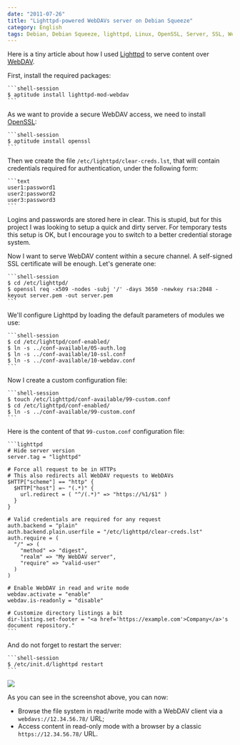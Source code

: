 ```yaml
---
date: "2011-07-26"
title: "Lighttpd-powered WebDAVs server on Debian Squeeze"
category: English
tags: Debian, Debian Squeeze, lighttpd, Linux, OpenSSL, Server, SSL, WebDAV, RSA
---
```


Here is a tiny article about how I used [Lighttpd](https://www.lighttpd.net) to
serve content over [WebDAV](https://wikipedia.org/wiki/WebDAV).

First, install the required packages:

    ```shell-session
    $ aptitude install lighttpd-mod-webdav
    ```

As we want to provide a secure WebDAV access, we need to install
[OpenSSL](https://www.openssl.org):

    ```shell-session
    $ aptitude install openssl
    ```

Then we create the file `/etc/lighttpd/clear-creds.lst`, that will contain
credentials required for authentication, under the following form:

    ```text
    user1:password1
    user2:password2
    user3:password3
    ```

Logins and passwords are stored here in clear. This is stupid, but for this
project I was looking to setup a quick and dirty server. For temporary tests
this setup is OK, but I encourage you to switch to a better credential storage
system.

Now I want to serve WebDAV content within a secure channel. A self-signed SSL
certificate will be enough. Let's generate one:

    ```shell-session
    $ cd /etc/lighttpd/
    $ openssl req -x509 -nodes -subj '/' -days 3650 -newkey rsa:2048 -keyout server.pem -out server.pem
    ```

We'll configure Lighttpd by loading the default parameters of modules we use:

    ```shell-session
    $ cd /etc/lighttpd/conf-enabled/
    $ ln -s ../conf-available/05-auth.log
    $ ln -s ../conf-available/10-ssl.conf
    $ ln -s ../conf-available/10-webdav.conf
    ```

Now I create a custom configuration file:

    ```shell-session
    $ touch /etc/lighttpd/conf-available/99-custom.conf
    $ cd /etc/lighttpd/conf-enabled/
    $ ln -s ../conf-available/99-custom.conf
    ```

Here is the content of that `99-custom.conf` configuration file:

    ```lighttpd
    # Hide server version
    server.tag = "lighttpd"

    # Force all request to be in HTTPs
    # This also redirects all WebDAV requests to WebDAVs
    $HTTP["scheme"] == "http" {
      $HTTP["host"] =~ "(.*)" {
        url.redirect = ( "^/(.*)" => "https://%1/$1" )
      }
    }

    # Valid credentials are required for any request
    auth.backend = "plain"
    auth.backend.plain.userfile = "/etc/lighttpd/clear-creds.lst"
    auth.require = (
      "/" => (
        "method" => "digest",
        "realm" => "My WebDAV server",
        "require" => "valid-user"
      )
    )

    # Enable WebDAV in read and write mode
    webdav.activate = "enable"
    webdav.is-readonly = "disable"

    # Customize directory listings a bit
    dir-listing.set-footer = "<a href='https://example.com'>Company</a>'s document repository."
    ```

And do not forget to restart the server:

    ```shell-session
    $ /etc/init.d/lighttpd restart
    ```

![]({attach}lighttpd-webdav-server.png)

As you can see in the screenshot above, you can now:

  * Browse the file system in read/write mode with a WebDAV client via a
  `webdavs://12.34.56.78/` URL;
  * Access content in read-only mode with a browser by a classic
  `https://12.34.56.78/` URL.
